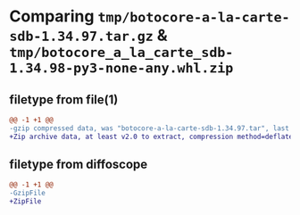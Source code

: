 # Comparing `tmp/botocore-a-la-carte-sdb-1.34.97.tar.gz` & `tmp/botocore_a_la_carte_sdb-1.34.98-py3-none-any.whl.zip`

## filetype from file(1)

```diff
@@ -1 +1 @@
-gzip compressed data, was "botocore-a-la-carte-sdb-1.34.97.tar", last modified: Fri May  3 01:04:57 2024, max compression
+Zip archive data, at least v2.0 to extract, compression method=deflate
```

## filetype from diffoscope

```diff
@@ -1 +1 @@
-GzipFile
+ZipFile
```

